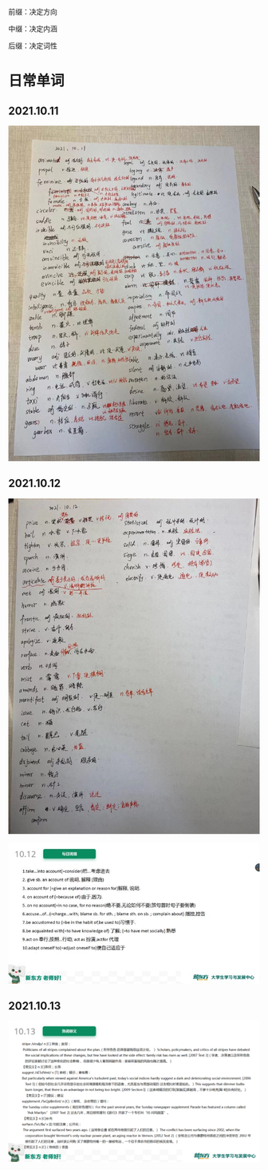 前缀：决定方向

中缀：决定内涵

后缀：决定词性



# 日常单词

## 2021.10.11

![](media_XDF_Daily/m_2021.10.11.jpeg)



## 2021.10.12

![](media_XDF_Daily/m_2021.10.12.jpeg)

![](media_XDF_Daily/2021.10.12.jpeg)

## 2021.10.13

![](media_XDF_Daily/2021.10.13.png)
